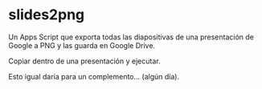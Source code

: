 # slides2png

Un Apps Script que exporta todas las diapositivas de una presentación de Google a PNG y las guarda en Google Drive.

Copiar dentro de una presentación y ejecutar.

Esto igual daría para un complemento... (algún día).
